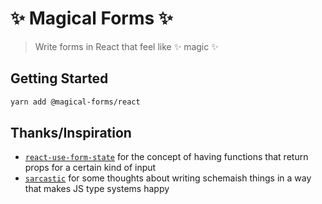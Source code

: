 # ✨ Magical Forms ✨

> Write forms in React that feel like ✨ magic ✨

## Getting Started

```bash
yarn add @magical-forms/react
```

## Thanks/Inspiration

- [`react-use-form-state`](https://github.com/wsmd/react-use-form-state) for the concept of having functions that return props for a certain kind of input
- [`sarcastic`](https://github.com/jamiebuilds/sarcastic) for some thoughts about writing schemaish things in a way that makes JS type systems happy
